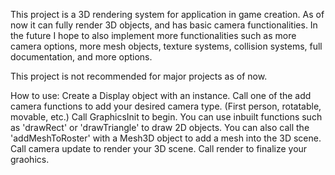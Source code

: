This project is a 3D rendering system for application in game creation.
As of now it can fully render 3D objects, and has basic camera functionalities. 
In the future I hope to also implement more functionalities such as more camera options, more mesh objects, texture systems, collision systems, full documentation, and more options.

This project is not recommended for major projects as of now.

How to use:
  Create a Display object with an instance.
  Call one of the add camera functions to add your desired camera type. (First person, rotatable, movable, etc.)
  Call GraphicsInit to begin.
  You can use inbuilt functions such as 'drawRect' or 'drawTriangle' to draw 2D objects.
  You can also call the 'addMeshToRoster' with a Mesh3D object to add a mesh into the 3D scene.
  Call camera update to render your 3D scene.
  Call render to finalize your graohics.
